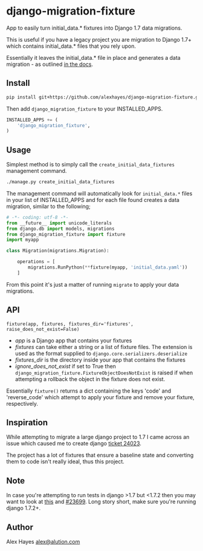 # django-migration-fixture

App to easily turn initial_data.* fixtures into Django 1.7 data migrations.

This is useful if you have a legacy project you are migration to Django 1.7+ which contains initial_data.* files that you rely upon.

Essentially it leaves the initial_data.* file in place and generates a data migration - as outlined [in the docs](http://django.readthedocs.org/en/1.7.x/topics/migrations.html#data-migrations).

## Install

```bash
pip install git+https://github.com/alexhayes/django-migration-fixture.git
```

Then add `django_migration_fixture` to your INSTALLED_APPS.

```python
INSTALLED_APPS += (
	'django_migration_fixture',
)
```

## Usage

Simplest method is to simply call the `create_initial_data_fixtures` management command.

```bash
./manage.py create_initial_data_fixtures
```

The management command will automatically look for `initial_data.*` files in your list of INSTALLED_APPS and for each file found creates a data migration, similar to the following; 

```python
# -*- coding: utf-8 -*-
from __future__ import unicode_literals
from django.db import models, migrations
from django_migration_fixture import fixture
import myapp

class Migration(migrations.Migration):

	operations = [
		migrations.RunPython(**fixture(myapp, 'initial_data.yaml'))
	]
```

From this point it's just a matter of running `migrate` to apply your data migrations.

## API

`fixture(app, fixtures, fixtures_dir='fixtures', raise_does_not_exist=False)`

- *app* is a Django app that contains your fixtures
- *fixtures* can take either a string or a list of fixture files. The extension is used as the format supplied to `django.core.serializers.deserialize`
- *fixtures_dir* is the directory inside your app that contains the fixtures
- *ignore_does_not_exist* if set to True then `django_migration_fixture.FixtureObjectDoesNotExist` is raised if when attempting a rollback the object in the fixture does not exist.

Essentially `fixture()` returns a dict containing the keys 'code' and 'reverse_code' which attempt to apply your fixture and remove your fixture, respectively.

## Inspiration

While attempting to migrate a large django project to 1.7 I came across an issue which caused me to create django [ticket 24023](https://code.djangoproject.com/ticket/24023#ticket). 

The project has a lot of fixtures that ensure a baseline state and converting them to code isn't really ideal, thus this project.

## Note

In case you're attempting to run tests in django >1.7 but <1.7.2 then you may want to look at [this](https://github.com/alexhayes/apps-with-migrations-and-initial-data-break-tests) and [#23699](https://code.djangoproject.com/ticket/23699). Long story short, make sure you're running django 1.7.2+.

## Author

Alex Hayes <alex@alution.com>